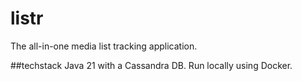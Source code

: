 # listr
The all-in-one media list tracking application. 

##techstack
Java 21 with a Cassandra DB. Run locally using Docker. 
